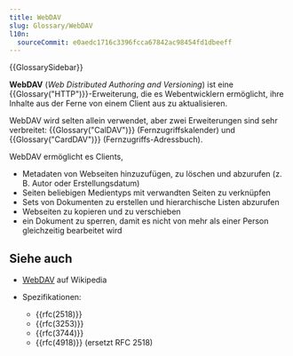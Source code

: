 ```yaml
---
title: WebDAV
slug: Glossary/WebDAV
l10n:
  sourceCommit: e0aedc1716c3396fcca67842ac98454fd1dbeeff
---
```


{{GlossarySidebar}}

**WebDAV** (_Web Distributed Authoring and Versioning_) ist eine {{Glossary("HTTP")}}-Erweiterung, die es Webentwicklern ermöglicht, ihre Inhalte aus der Ferne von einem Client aus zu aktualisieren.

WebDAV wird selten allein verwendet, aber zwei Erweiterungen sind sehr verbreitet: {{Glossary("CalDAV")}} (Fernzugriffskalender) und {{Glossary("CardDAV")}} (Fernzugriffs-Adressbuch).

WebDAV ermöglicht es Clients,

- Metadaten von Webseiten hinzuzufügen, zu löschen und abzurufen (z. B. Autor oder Erstellungsdatum)
- Seiten beliebigen Medientyps mit verwandten Seiten zu verknüpfen
- Sets von Dokumenten zu erstellen und hierarchische Listen abzurufen
- Webseiten zu kopieren und zu verschieben
- ein Dokument zu sperren, damit es nicht von mehr als einer Person gleichzeitig bearbeitet wird

## Siehe auch

- [WebDAV](https://en.wikipedia.org/wiki/WebDAV) auf Wikipedia
- Spezifikationen:

  - {{rfc(2518)}}
  - {{rfc(3253)}}
  - {{rfc(3744)}}
  - {{rfc(4918)}} (ersetzt RFC 2518)
